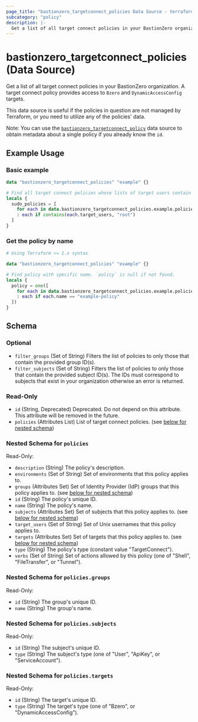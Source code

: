 ```yaml
---
page_title: "bastionzero_targetconnect_policies Data Source - terraform-provider-bastionzero"
subcategory: "policy"
description: |-
  Get a list of all target connect policies in your BastionZero organization. A target connect policy provides access to Bzero and DynamicAccessConfig targets.
---
```


# bastionzero_targetconnect_policies (Data Source)

Get a list of all target connect policies in your BastionZero organization. A target connect policy provides access to `Bzero` and `DynamicAccessConfig` targets.

This data source is useful if the policies in question are not managed by
Terraform, or you need to utilize any of the policies' data.

Note: You can use the [`bastionzero_targetconnect_policy`](targetconnect_policy)
data source to obtain metadata about a single policy if you already know the
`id`.

## Example Usage

### Basic example

```terraform
data "bastionzero_targetconnect_policies" "example" {}

# Find all target connect policies whose lists of target users contain "root"
locals {
  sudo_policies = [
    for each in data.bastionzero_targetconnect_policies.example.policies
    : each if contains(each.target_users, "root")
  ]
}
```

### Get the policy by name

```terraform
# Using Terraform >= 1.x syntax

data "bastionzero_targetconnect_policies" "example" {}

# Find policy with specific name. `policy` is null if not found.
locals {
  policy = one([
    for each in data.bastionzero_targetconnect_policies.example.policies
    : each if each.name == "example-policy"
  ])
}
```

<!-- schema generated by tfplugindocs -->
## Schema

### Optional

- `filter_groups` (Set of String) Filters the list of policies to only those that contain the provided group ID(s).
- `filter_subjects` (Set of String) Filters the list of policies to only those that contain the provided subject ID(s). The IDs must correspond to subjects that exist in your organization otherwise an error is returned.

### Read-Only

- `id` (String, Deprecated) Deprecated. Do not depend on this attribute. This attribute will be removed in the future.
- `policies` (Attributes List) List of target connect policies. (see [below for nested schema](#nestedatt--policies))

<a id="nestedatt--policies"></a>
### Nested Schema for `policies`

Read-Only:

- `description` (String) The policy's description.
- `environments` (Set of String) Set of environments that this policy applies to.
- `groups` (Attributes Set) Set of Identity Provider (IdP) groups that this policy applies to. (see [below for nested schema](#nestedatt--policies--groups))
- `id` (String) The policy's unique ID.
- `name` (String) The policy's name.
- `subjects` (Attributes Set) Set of subjects that this policy applies to. (see [below for nested schema](#nestedatt--policies--subjects))
- `target_users` (Set of String) Set of Unix usernames that this policy applies to.
- `targets` (Attributes Set) Set of targets that this policy applies to. (see [below for nested schema](#nestedatt--policies--targets))
- `type` (String) The policy's type (constant value "TargetConnect").
- `verbs` (Set of String) Set of actions allowed by this policy (one of "Shell", "FileTransfer", or "Tunnel").

<a id="nestedatt--policies--groups"></a>
### Nested Schema for `policies.groups`

Read-Only:

- `id` (String) The group's unique ID.
- `name` (String) The group's name.


<a id="nestedatt--policies--subjects"></a>
### Nested Schema for `policies.subjects`

Read-Only:

- `id` (String) The subject's unique ID.
- `type` (String) The subject's type (one of "User", "ApiKey", or "ServiceAccount").


<a id="nestedatt--policies--targets"></a>
### Nested Schema for `policies.targets`

Read-Only:

- `id` (String) The target's unique ID.
- `type` (String) The target's type (one of "Bzero", or "DynamicAccessConfig").